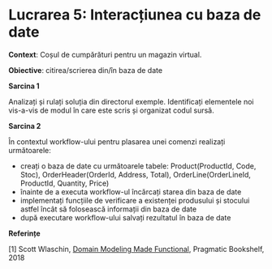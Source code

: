 # Lucrarea 5: Interacțiunea cu baza de date

**Context**: Coșul de cumpărături pentru un magazin virtual. 

**Obiective**: citirea/scrierea din/în baza de date

**Sarcina 1**

Analizați și rulați soluția din directorul exemple. Identificați elementele noi vis-a-vis de modul în care este scris și organizat codul sursă.

**Sarcina 2**

În contextul workflow-ului pentru plasarea unei comenzi realizați următoarele:
* creați o baza de date cu următoarele tabele: Product(ProductId, Code, Stoc), OrderHeader(OrderId, Address, Total), OrderLine(OrderLineId, ProductId, Quantity, Price)
* înainte de a executa workflow-ul încărcați starea din baza de date
* implementați funcțiile de verificare a existenței produsului și stocului astfel încât să folosească informații din baza de date
* după executare workflow-ului salvați rezultatul în baza de date

**Referințe**

[1] Scott Wlaschin, [Domain Modeling Made Functional](https://www.amazon.com/Domain-Modeling-Made-Functional-Domain-Driven-ebook/dp/B07B44BPFB/ref=sr_1_1?dchild=1&keywords=Domain+Modeling+Made+Functional&qid=1632338254&sr=8-1), Pragmatic Bookshelf, 2018  

